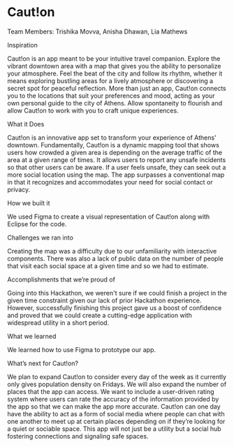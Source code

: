 # Caut!on

Team Members: Trishika Movva, Anisha Dhawan, Lia Mathews

Inspiration

Caut!on is an app meant to be your intuitive travel companion. Explore the vibrant downtown area with a map that gives you the ability to personalize your atmosphere. Feel the beat of the city and follow its rhythm, whether it means exploring bustling areas for a lively atmosphere or discovering a secret spot for peaceful reflection. More than just an app, Caut!on connects you to the locations that suit your preferences and mood, acting as your own personal guide to the city of Athens. Allow spontaneity to flourish and allow Caut!on to work with you to craft unique experiences.

What it Does

Caut!on is an innovative app set to transform your experience of Athens' downtown. Fundamentally, Caut!on is a dynamic mapping tool that shows users how crowded a given area is depending on the average traffic of the area at a given range of times. It allows users to report any unsafe incidents so that other users can be aware. If a user feels unsafe, they can seek out a more social location using the map. The app surpasses a conventional map in that it recognizes and accommodates your need for social contact or privacy.

How we built it

We used Figma to create a visual representation of Caut!on along with Eclipse for the code.

Challenges we ran into

Creating the map was a difficulty due to our unfamiliarity with interactive components. 
There was also a lack of public data on the number of people that visit each social space at a given time and so we had to estimate. 

Accomplishments that we’re proud of

Going into this Hackathon, we weren't sure if we could finish a project in the given time constraint given our lack of prior Hackathon experience. However, successfully finishing this project gave us a boost of confidence and proved that we could create a cutting-edge application with widespread utility in a short period. 

What we learned

We learned how to use Figma to prototype our app.

What’s next for Caut!on?

We plan to expand Caut!on to consider every day of the week as it currently only gives population density on Fridays. We will also expand the number of places that the app can access. We want to include a user-driven rating system where users can rate the accuracy of the information provided by the app so that we can make the app more accurate. Caut!on can one day have the ability to act as a form of social media where people can chat with one another to meet up at certain places depending on if they’re looking for a quiet or sociable space. This app will not just be a utility but a social hub fostering connections and signaling safe spaces.
